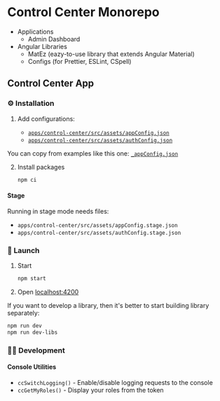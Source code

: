 # Control Center Monorepo

-   Applications
    -   Admin Dashboard
-   Angular Libraries
    -   MatEz (eazy-to-use library that extends Angular Material)
    -   Configs (for Prettier, ESLint, CSpell)

## Control Center App

### ⚙️ Installation

1. Add configurations:

    - [`apps/control-center/src/assets/appConfig.json`](./apps/control-center/src/assets/_appConfig.json)
    - [`apps/control-center/src/assets/authConfig.json`](./apps/control-center/src/assets/_authConfig.json)

You can copy from examples like this one: [`_appConfig.json`](./apps/control-center/src/assets/_appConfig.json)

2. Install packages
    ```sh
    npm ci
    ```

#### Stage

Running in stage mode needs files:

-   `apps/control-center/src/assets/appConfig.stage.json`
-   `apps/control-center/src/assets/authConfig.stage.json`

### 🚀 Launch

1. Start
    ```sh
    npm start
    ```
2. Open [localhost:4200](http://localhost:4200/)

If you want to develop a library, then it's better to start building library separately:

```sh
npm run dev
npm run dev-libs
```

### 👩‍💻 Development

#### Console Utilities

-   `ccSwitchLogging()` - Enable/disable logging requests to the console
-   `ccGetMyRoles()` - Display your roles from the token
